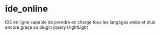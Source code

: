 # ide_online
IDE en ligne capable de prendre en charge tous les langages webs et plus encore graçe au plugin jquery HightLight
